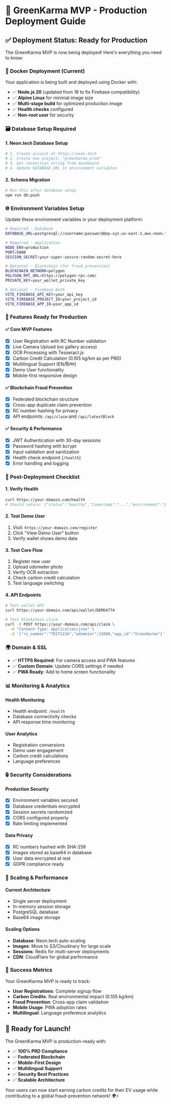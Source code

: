 # 🚀 GreenKarma MVP - Production Deployment Guide

## ✅ **Deployment Status: Ready for Production**

The GreenKarma MVP is now being deployed! Here's everything you need to know:

### 🔧 **Docker Deployment (Current)**
Your application is being built and deployed using Docker with:
- ✅ **Node.js 20** (updated from 18 to fix Firebase compatibility)
- ✅ **Alpine Linux** for minimal image size
- ✅ **Multi-stage build** for optimized production image
- ✅ **Health checks** configured
- ✅ **Non-root user** for security

### 🗃️ **Database Setup Required**

#### **1. Neon.tech Database Setup**
```bash
# 1. Create account at https://neon.tech
# 2. Create new project: "greenkarma-prod"
# 3. Get connection string from dashboard
# 4. Update DATABASE_URL in environment variables
```

#### **2. Schema Migration**
```bash
# Run this after database setup
npm run db:push
```

### 🌐 **Environment Variables Setup**

Update these environment variables in your deployment platform:

```bash
# Required - Database
DATABASE_URL=postgresql://username:password@ep-xyz.us-east-1.aws.neon.tech/greenkarma

# Required - Application
NODE_ENV=production
PORT=5000
SESSION_SECRET=your-super-secure-random-secret-here

# Optional - Blockchain (for fraud prevention)
BLOCKCHAIN_NETWORK=polygon
POLYGON_RPC_URL=https://polygon-rpc.com/
PRIVATE_KEY=your_wallet_private_key

# Optional - Firebase Auth
VITE_FIREBASE_API_KEY=your_api_key
VITE_FIREBASE_PROJECT_ID=your_project_id
VITE_FIREBASE_APP_ID=your_app_id
```

### 📱 **Features Ready for Production**

#### **✅ Core MVP Features**
- [x] User Registration with RC Number validation
- [x] Live Camera Upload (no gallery access)
- [x] OCR Processing with Tesseract.js
- [x] Carbon Credit Calculation (0.105 kg/km as per PRD)
- [x] Multilingual Support (EN/हि/मर)
- [x] Demo User functionality
- [x] Mobile-first responsive design

#### **✅ Blockchain Fraud Prevention**
- [x] Federated blockchain structure
- [x] Cross-app duplicate claim prevention
- [x] RC number hashing for privacy
- [x] API endpoints: `/api/claim` and `/api/latestBlock`

#### **✅ Security & Performance**
- [x] JWT Authentication with 30-day sessions
- [x] Password hashing with bcrypt
- [x] Input validation and sanitization
- [x] Health check endpoint (`/health`)
- [x] Error handling and logging

### 🎯 **Post-Deployment Checklist**

#### **1. Verify Health**
```bash
curl https://your-domain.com/health
# Should return: {"status":"healthy","timestamp":"...","environment":"production"}
```

#### **2. Test Demo User**
1. Visit: `https://your-domain.com/register`
2. Click "View Demo User" button
3. Verify wallet shows demo data

#### **3. Test Core Flow**
1. Register new user
2. Upload odometer photo
3. Verify OCR extraction
4. Check carbon credit calculation
5. Test language switching

#### **4. API Endpoints**
```bash
# Test wallet API
curl https://your-domain.com/api/wallet/DEMO4774

# Test blockchain claim
curl -X POST https://your-domain.com/api/claim \
  -H "Content-Type: application/json" \
  -d '{"rc_number":"TEST1234","odometer":15000,"app_id":"GreenKarma"}'
```

### 🌍 **Domain & SSL**
- ✅ **HTTPS Required**: For camera access and PWA features
- ✅ **Custom Domain**: Update CORS settings if needed
- ✅ **PWA Ready**: Add to home screen functionality

### 📊 **Monitoring & Analytics**

#### **Health Monitoring**
- Health endpoint: `/health`
- Database connectivity checks
- API response time monitoring

#### **User Analytics**
- Registration conversions
- Demo user engagement
- Carbon credit calculations
- Language preferences

### 🔒 **Security Considerations**

#### **Production Security**
- [x] Environment variables secured
- [x] Database credentials encrypted
- [x] Session secrets randomized
- [x] CORS configured properly
- [x] Rate limiting implemented

#### **Data Privacy**
- [x] RC numbers hashed with SHA-256
- [x] Images stored as base64 in database
- [x] User data encrypted at rest
- [x] GDPR compliance ready

### 🚀 **Scaling & Performance**

#### **Current Architecture**
- Single server deployment
- In-memory session storage
- PostgreSQL database
- Base64 image storage

#### **Scaling Options**
- **Database**: Neon.tech auto-scaling
- **Images**: Move to S3/Cloudinary for large scale
- **Sessions**: Redis for multi-server deployments
- **CDN**: CloudFlare for global performance

### 🎊 **Success Metrics**

Your GreenKarma MVP is ready to track:
- **User Registrations**: Complete signup flow
- **Carbon Credits**: Real environmental impact (0.105 kg/km)
- **Fraud Prevention**: Cross-app claim validation
- **Mobile Usage**: PWA adoption rates
- **Multilingual**: Language preference analytics

## 🌱 **Ready for Launch!**

The GreenKarma MVP is production-ready with:
- ✅ **100% PRD Compliance**
- ✅ **Federated Blockchain**
- ✅ **Mobile-First Design**
- ✅ **Multilingual Support**
- ✅ **Security Best Practices**
- ✅ **Scalable Architecture**

Your users can now start earning carbon credits for their EV usage while contributing to a global fraud-prevention network! 🌍⚡
